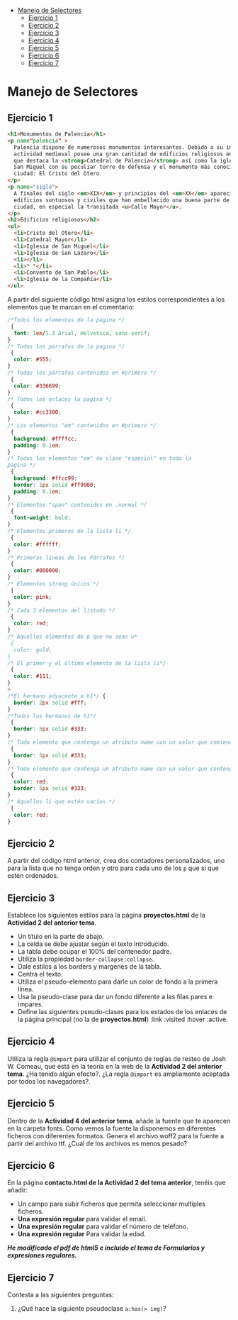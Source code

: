 - [Manejo de Selectores](#manejo-de-selectores)
  - [Ejercicio 1](#ejercicio-1)
  - [Ejercicio 2](#ejercicio-2)
  - [Ejercicio 3](#ejercicio-3)
  - [Ejercicio 4](#ejercicio-4)
  - [Ejercicio 5](#ejercicio-5)
  - [Ejercicio 6](#ejercicio-6)
  - [Ejercicio 7](#ejercicio-7)

# Manejo de Selectores

## Ejercicio 1

```html
<h1>Monumentos de Palencia</h1>
<p name"palencia" >
  Palencia dispone de numerosos monumentos interesantes. Debido a su importante
  actividad medieval posee una gran cantidad de edificios religiosos entre los
  que destaca la <strong>Catedral de Palencia</strong> así como la iglesia de
  San Miguel con su peculiar torre de defensa y el monumento más conocido de la
  ciudad: El Cristo del Otero
</p>
<p name="siglo">
  A finales del siglo <em>XIX</em> y principios del <em>XX</em> aparecieron
  edificios suntuosos y civiles que han embellecido una buena parte de la
  ciudad, en especial la transitada <u>Calle Mayor</u>.
</p>
<h2>Edificios religiosos</h2>
<ul>
  <li>Cristo del Otero</li>
  <li>Catedral Mayor</li>
  <li>Iglesia de San Miguel</li>
  <li>Iglesia de San Lázaro</li>
  <li></li>
  <li>" "</li>
  <li>Convento de San Pablo</li>
  <li>Iglesia de la Compañía</li>
</ul>
```

A partir del siguiente código html asigna los estilos correspondientes a los elementos que te marcan en el comentario:

```css
/*Todos los elementos de la pagina */
 {
  font: 1em/1.3 Arial, Helvetica, sans-serif;
}
/* Todos los parrafos de la pagina */
 {
  color: #555;
}
/* Todos los párrafos contenidos en #primero */
 {
  color: #336699;
}
/* Todos los enlaces la pagina */
 {
  color: #cc3300;
}
/* Los elementos "em" contenidos en #primero */
 {
  background: #ffffcc;
  padding: 0.1em;
}
/* Todos los elementos "em" de clase "especial" en toda la
pagina */
 {
  background: #ffcc99;
  border: 1px solid #ff9900;
  padding: 0.1em;
}
/* Elementos "span" contenidos en .normal */
 {
  font-weight: bold;
}
/* Elementos primeros de la lista li */
 {
  color: #ffffff;
}
/* Primeras lineas de los Párrafos */
 {
  color: #000000;
}
/* Elementos strong únicos */
 {
  color: pink;
}
/* Cada 3 elementos del listado */
 {
  color: red;
}
/* Aquellos elementos de p que no sean u*
 {
  color: gold;
}
/* El primer y el último elemento de la lista li*/
 {
  color: #111;
}
>
/*El hermano adyacente a h1*/ {
  border: 2px solid #fff;
}
/*Todos los hermanos de h1*/
 {
  border: 5px solid #333;
}
/* Todo elemento que contenga un atributo name con un valor que comience en "si"*/
 {
  border: 5px solid #333;
}
/* Todo elemento que contenga un atributo name con un valor que contenga en "l"*/
 {
  color: red;
  border: 5px solid #333;
}
/* Aquellos li que estén vacíos */
 {
  color: red;
}
```

## Ejercicio 2

A partir del código html anterior, crea dos contadores personalizados, uno para la lista que no tenga orden y otro para cada uno de los `p` que si que estén ordenados.

## Ejercicio 3

Establece los siguientes estilos para la página **proyectos.html** de la **Actividad 2 del anterior tema**.

- Un título en la parte de abajo.
- La celda se debe ajustar según el texto introducido.
- La tabla debe ocupar el 100% del contenedor padre.
- Utiliza la propiedad `border-collapse:collapse`.
- Dale estilos a los borders y margenes de la tabla.
- Centra el texto.
- Utiliza el pseudo-elemento para darle un color de fondo a la primera línea.
- Usa la pseudo-clase para dar un fondo diferente a las filas pares e impares.
- Define las siguientes pseudo-clases para los estados de los enlaces de la página principal (no la de **proyectos.html**) :link :visited :hover :active.

## Ejercicio 4

Utiliza la regla `@import` para utilizar el conjunto de reglas de resteo de Josh W. Comeau, que está en la teoría en la web de la **Actividad 2 del anterior tema**. ¿Ha tenido algún efecto?.
¿La regla `@import` es ampliamente aceptada por todos los navegadores?.

## Ejercicio 5

Dentro de la **Actividad 4 del anterior tema**, añade la fuente que te aparecen en la carpeta fonts. Como vemos la fuente la disponemos en diferentes ficheros con diferentes formatos. Genera el archivo woff2 para la fuente a partir del archivo ttf. ¿Cuál de los archivos es menos pesado?

## Ejercicio 6

En la página **contacto.html de la Actividad 2 del tema anterior**, tenéis que añadir:

- Un campo para subir ficheros que permita seleccionar multiples ficheros.
- **Una expresión regular** para validar el email.
- **Una expresión regular** para validar el número de teléfono.
- **Una expresión regular** Para validar la edad.

**_He modificado el pdf de html5 e incluido el tema de Formularios y expresiones regulares._**

## Ejercicio 7

Contesta a las siguientes preguntas:

1. ¿Qué hace la siguiente pseudoclase `a:has(> img)`?

